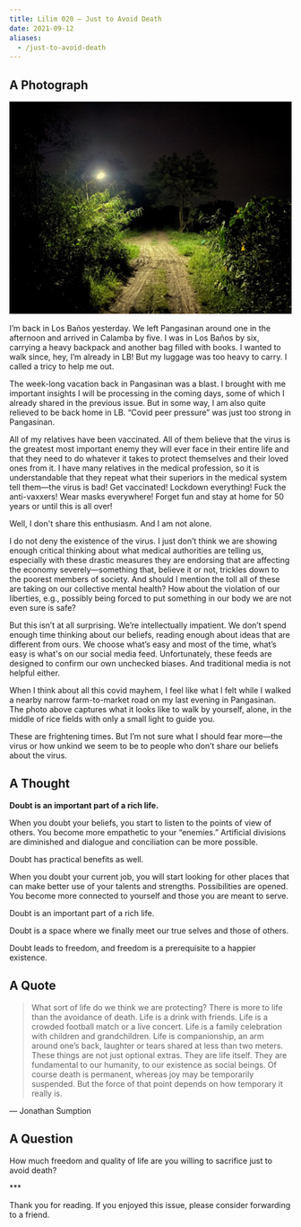 ```yaml
---
title: Lilim 020 — Just to Avoid Death
date: 2021-09-12
aliases:
  - /just-to-avoid-death
---
```

## A Photograph

![Evening at irrigation road](images/evening-irrigation-road.jpg)

I’m back in Los Baños yesterday. We left Pangasinan around one in the afternoon and arrived in Calamba by five. I was in Los Baños by six, carrying a heavy backpack and another bag filled with books. I wanted to walk since, hey, I’m already in LB! But my luggage was too heavy to carry. I called a tricy to help me out.

The week-long vacation back in Pangasinan was a blast. I brought with me important insights I will be processing in the coming days, some of which I already shared in the previous issue. But in some way, I am also quite relieved to be back home in LB. “Covid peer pressure” was just too strong in Pangasinan.

All of my relatives have been vaccinated. All of them believe that the virus is the greatest most important enemy they will ever face in their entire life and that they need to do whatever it takes to protect themselves and their loved ones from it. I have many relatives in the medical profession, so it is understandable that they repeat what their superiors in the medical system tell them—the virus is bad! Get vaccinated! Lockdown everything! Fuck the anti-vaxxers! Wear masks everywhere! Forget fun and stay at home for 50 years or until this is all over!

Well, I don't share this enthusiasm. And I am not alone.

I do not deny the existence of the virus. I just don’t think we are showing enough critical thinking about what medical authorities are telling us, especially with these drastic measures they are endorsing that are affecting the economy severely—something that, believe it or not, trickles down to the poorest members of society. And should I mention the toll all of these are taking on our collective mental health? How about the violation of our liberties, e.g., possibly being forced to put something in our body we are not even sure is safe?

But this isn’t at all surprising. We’re intellectually impatient. We don’t spend enough time thinking about our beliefs, reading enough about ideas that are different from ours. We choose what’s easy and most of the time, what’s easy is what's on our social media feed. Unfortunately, these feeds are designed to confirm our own unchecked biases. And traditional media is not helpful either.

When I think about all this covid mayhem, I feel like what I felt while I walked a nearby narrow farm-to-market road on my last evening in Pangasinan. The photo above captures what it looks like to walk by yourself, alone, in the middle of rice fields with only a small light to guide you.

These are frightening times. But I’m not sure what I should fear more—the virus or how unkind we seem to be to people who don’t share our beliefs about the virus.

## A Thought

**Doubt is an important part of a rich life.**

When you doubt your beliefs, you start to listen to the points of view of others. You become more empathetic to your “enemies.” Artificial divisions are diminished and dialogue and conciliation can be more possible.

Doubt has practical benefits as well.

When you doubt your current job, you will start looking for other places that can make better use of your talents and strengths. Possibilities are opened. You become more connected to yourself and those you are meant to serve.

Doubt is an important part of a rich life.

Doubt is a space where we finally meet our true selves and those of others.

Doubt leads to freedom, and freedom is a prerequisite to a happier existence.

## A Quote

> What sort of life do we think we are protecting? There is more to life than the avoidance of death. Life is a drink with friends. Life is a crowded football match or a live concert. Life is a family celebration with children and grandchildren. Life is companionship, an arm around one’s back, laughter or tears shared at less than two meters. These things are not just optional extras. They are life itself. They are fundamental to our humanity, to our existence as social beings. Of course death is permanent, whereas joy may be temporarily suspended. But the force of that point depends on how temporary it really is.

— Jonathan Sumption

## A Question

How much freedom and quality of life are you willing to sacrifice just to avoid death?

\***

Thank you for reading. If you enjoyed this issue, please consider forwarding to a friend.